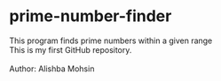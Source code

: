 # prime-number-finder
This program finds prime numbers within a given range
<br>This is my first GitHub repository.</br>
<br>Author: Alishba Mohsin</br>
